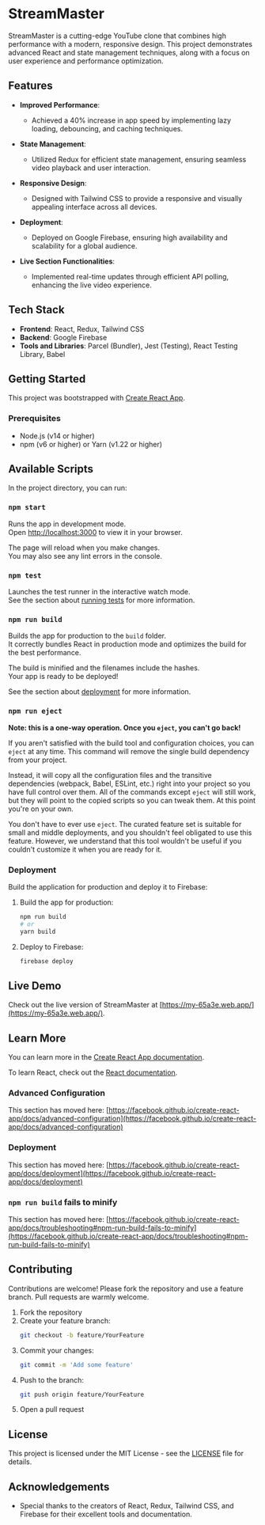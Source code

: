 # StreamMaster

StreamMaster is a cutting-edge YouTube clone that combines high performance with a modern, responsive design. This project demonstrates advanced React and state management techniques, along with a focus on user experience and performance optimization.

## Features

- **Improved Performance**:
  - Achieved a 40% increase in app speed by implementing lazy loading, debouncing, and caching techniques.

- **State Management**:
  - Utilized Redux for efficient state management, ensuring seamless video playback and user interaction.

- **Responsive Design**:
  - Designed with Tailwind CSS to provide a responsive and visually appealing interface across all devices.

- **Deployment**:
  - Deployed on Google Firebase, ensuring high availability and scalability for a global audience.

- **Live Section Functionalities**:
  - Implemented real-time updates through efficient API polling, enhancing the live video experience.

## Tech Stack

- **Frontend**: React, Redux, Tailwind CSS
- **Backend**: Google Firebase
- **Tools and Libraries**: Parcel (Bundler), Jest (Testing), React Testing Library, Babel

## Getting Started

This project was bootstrapped with [Create React App](https://github.com/facebook/create-react-app).

### Prerequisites

- Node.js (v14 or higher)
- npm (v6 or higher) or Yarn (v1.22 or higher)

## Available Scripts

In the project directory, you can run:

### `npm start`

Runs the app in development mode.\
Open [http://localhost:3000](http://localhost:3000) to view it in your browser.

The page will reload when you make changes.\
You may also see any lint errors in the console.

### `npm test`

Launches the test runner in the interactive watch mode.\
See the section about [running tests](https://facebook.github.io/create-react-app/docs/running-tests) for more information.

### `npm run build`

Builds the app for production to the `build` folder.\
It correctly bundles React in production mode and optimizes the build for the best performance.

The build is minified and the filenames include the hashes.\
Your app is ready to be deployed!

See the section about [deployment](https://facebook.github.io/create-react-app/docs/deployment) for more information.

### `npm run eject`

**Note: this is a one-way operation. Once you `eject`, you can't go back!**

If you aren't satisfied with the build tool and configuration choices, you can `eject` at any time. This command will remove the single build dependency from your project.

Instead, it will copy all the configuration files and the transitive dependencies (webpack, Babel, ESLint, etc.) right into your project so you have full control over them. All of the commands except `eject` will still work, but they will point to the copied scripts so you can tweak them. At this point you're on your own.

You don't have to ever use `eject`. The curated feature set is suitable for small and middle deployments, and you shouldn't feel obligated to use this feature. However, we understand that this tool wouldn't be useful if you couldn't customize it when you are ready for it.

### Deployment

Build the application for production and deploy it to Firebase:

1. Build the app for production:
   ```bash
   npm run build
   # or
   yarn build
   ```

2. Deploy to Firebase:
   ```bash
   firebase deploy
   ```

## Live Demo

Check out the live version of StreamMaster at [https://my-65a3e.web.app/](https://my-65a3e.web.app/).

## Learn More

You can learn more in the [Create React App documentation](https://facebook.github.io/create-react-app/docs/getting-started).

To learn React, check out the [React documentation](https://reactjs.org/).

### Advanced Configuration

This section has moved here: [https://facebook.github.io/create-react-app/docs/advanced-configuration](https://facebook.github.io/create-react-app/docs/advanced-configuration)

### Deployment

This section has moved here: [https://facebook.github.io/create-react-app/docs/deployment](https://facebook.github.io/create-react-app/docs/deployment)

### `npm run build` fails to minify

This section has moved here: [https://facebook.github.io/create-react-app/docs/troubleshooting#npm-run-build-fails-to-minify](https://facebook.github.io/create-react-app/docs/troubleshooting#npm-run-build-fails-to-minify)

## Contributing

Contributions are welcome! Please fork the repository and use a feature branch. Pull requests are warmly welcome.

1. Fork the repository
2. Create your feature branch:
   ```bash
   git checkout -b feature/YourFeature
   ```
3. Commit your changes:
   ```bash
   git commit -m 'Add some feature'
   ```
4. Push to the branch:
   ```bash
   git push origin feature/YourFeature
   ```
5. Open a pull request

## License

This project is licensed under the MIT License - see the [LICENSE](LICENSE) file for details.

## Acknowledgements

- Special thanks to the creators of React, Redux, Tailwind CSS, and Firebase for their excellent tools and documentation.

